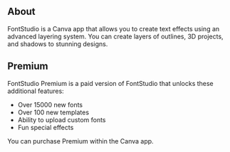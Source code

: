 ## About

FontStudio is a Canva app that allows you to create text effects using an advanced layering system. You can create layers of outlines, 3D projects, and shadows to stunning designs.

## Premium

FontStudio Premium is a paid version of FontStudio that unlocks these additional features:
* Over 15000 new fonts
* Over 100 new templates
* Ability to upload custom fonts
* Fun special effects

You can purchase Premium within the Canva app.
